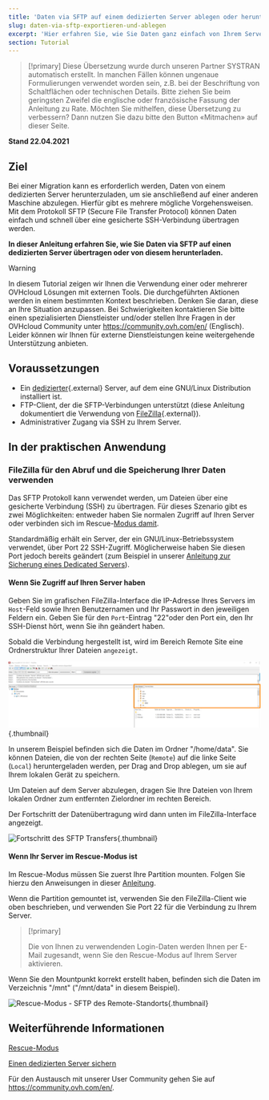 ```yaml
---
title: 'Daten via SFTP auf einem dedizierten Server ablegen oder herunterladen'
slug: daten-via-sftp-exportieren-und-ablegen
excerpt: 'Hier erfahren Sie, wie Sie Daten ganz einfach von Ihrem Server auf Ihren PC übertragen oder umgekehrt.'
section: Tutorial
---
```


> [!primary]
> Diese Übersetzung wurde durch unseren Partner SYSTRAN automatisch erstellt. In manchen Fällen können ungenaue Formulierungen verwendet worden sein, z.B. bei der Beschriftung von Schaltflächen oder technischen Details. Bitte ziehen Sie beim geringsten Zweifel die englische oder französische Fassung der Anleitung zu Rate. Möchten Sie mithelfen, diese Übersetzung zu verbessern? Dann nutzen Sie dazu bitte den Button «Mitmachen» auf dieser Seite.
>

**Stand 22.04.2021**

## Ziel

Bei einer Migration kann es erforderlich werden, Daten von einem dedizierten Server herunterzuladen, um sie anschließend auf einer anderen Maschine abzulegen. Hierfür gibt es mehrere mögliche Vorgehensweisen. Mit dem Protokoll SFTP (Secure File Transfer Protocol) können Daten einfach und schnell über eine gesicherte SSH-Verbindung übertragen werden.

**In dieser Anleitung erfahren Sie, wie Sie Daten via SFTP auf einen dedizierten Server übertragen oder von diesem herunterladen.**

> [!warning]
>
> In diesem Tutorial zeigen wir Ihnen die Verwendung einer oder mehrerer OVHcloud Lösungen mit externen Tools. Die durchgeführten Aktionen werden in einem bestimmten Kontext beschrieben. Denken Sie daran, diese an Ihre Situation anzupassen. Bei Schwierigkeiten kontaktieren Sie bitte einen spezialisierten Dienstleister und/oder stellen Ihre Fragen in der OVHcloud Community unter <https://community.ovh.com/en/> (Englisch). Leider können wir Ihnen für externe Dienstleistungen keine weitergehende Unterstützung anbieten.
>

## Voraussetzungen

- Ein [dedizierter](https://www.ovhcloud.com/de/bare-metal/){.external} Server, auf dem eine GNU/Linux Distribution installiert ist.
- FTP-Client, der die SFTP-Verbindungen unterstützt (diese Anleitung dokumentiert die Verwendung von [FileZilla](https://filezilla-project.org/){.external}).
- Administrativer Zugang via SSH zu Ihrem Server.

## In der praktischen Anwendung

### FileZilla für den Abruf und die Speicherung Ihrer Daten verwenden

Das SFTP Protokoll kann verwendet werden, um Dateien über eine gesicherte Verbindung (SSH) zu übertragen. Für dieses Szenario gibt es zwei Möglichkeiten: entweder haben Sie normalen Zugriff auf Ihren Server oder verbinden sich im Rescue-[Modus damit](../ovh-rescue/).

Standardmäßig erhält ein Server, der ein GNU/Linux-Betriebssystem verwendet, über Port 22 SSH-Zugriff. Möglicherweise haben Sie diesen Port jedoch bereits geändert (zum Beispiel in unserer [Anleitung zur Sicherung eines Dedicated Servers](../dedizierten-server-sichern/)).

#### Wenn Sie Zugriff auf Ihren Server haben

Geben Sie im grafischen FileZilla-Interface die IP-Adresse Ihres Servers im `Host`-Feld sowie Ihren Benutzernamen und Ihr Passwort in den jeweiligen Feldern ein. Geben Sie für den `Port`-Eintrag "22"oder den Port ein, den Ihr SSH-Dienst hört, wenn Sie ihn geändert haben.

Sobald die Verbindung hergestellt ist, wird im Bereich Remote Site eine Ordnerstruktur Ihrer Dateien `angezeigt`.

![SFTP Remote-Verzeichnis](images/sftp_ds_01.png){.thumbnail}

In unserem Beispiel befinden sich die Daten im Ordner "/home/data". Sie können Dateien, die von der rechten Seite (`Remote`) auf die linke Seite (`Local`) heruntergeladen werden, per Drag and Drop ablegen, um sie auf Ihrem lokalen Gerät zu speichern.

Um Dateien auf dem Server abzulegen, dragen Sie Ihre Dateien von Ihrem lokalen Ordner zum entfernten Zielordner im rechten Bereich.

Der Fortschritt der Datenübertragung wird dann unten im FileZilla-Interface angezeigt.

![Fortschritt des SFTP Transfers](images/sftp_ds_02.png){.thumbnail}

#### Wenn Ihr Server im Rescue-Modus ist

Im Rescue-Modus müssen Sie zuerst Ihre Partition mounten. Folgen Sie hierzu den Anweisungen in dieser [Anleitung](../ovh-rescue/).

Wenn die Partition gemountet ist, verwenden Sie den FileZilla-Client wie oben beschrieben, und verwenden Sie Port 22 für die Verbindung zu Ihrem Server.

> [!primary]
>
> Die von Ihnen zu verwendenden Login-Daten werden Ihnen per E-Mail zugesandt, wenn Sie den Rescue-Modus auf Ihrem Server aktivieren.
>

Wenn Sie den Mountpunkt korrekt erstellt haben, befinden sich die Daten im Verzeichnis "/mnt" ("/mnt/data" in diesem Beispiel).

![Rescue-Modus - SFTP des Remote-Standorts](images/sftp_ds_03.png){.thumbnail}

## Weiterführende Informationen

[Rescue-Modus](../ovh-rescue/)

[Einen dedizierten Server sichern](../dedizierten-server-sichern/)

Für den Austausch mit unserer User Community gehen Sie auf <https://community.ovh.com/en/>.
